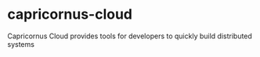 # capricornus-cloud
Capricornus Cloud provides tools for developers to quickly build distributed systems
